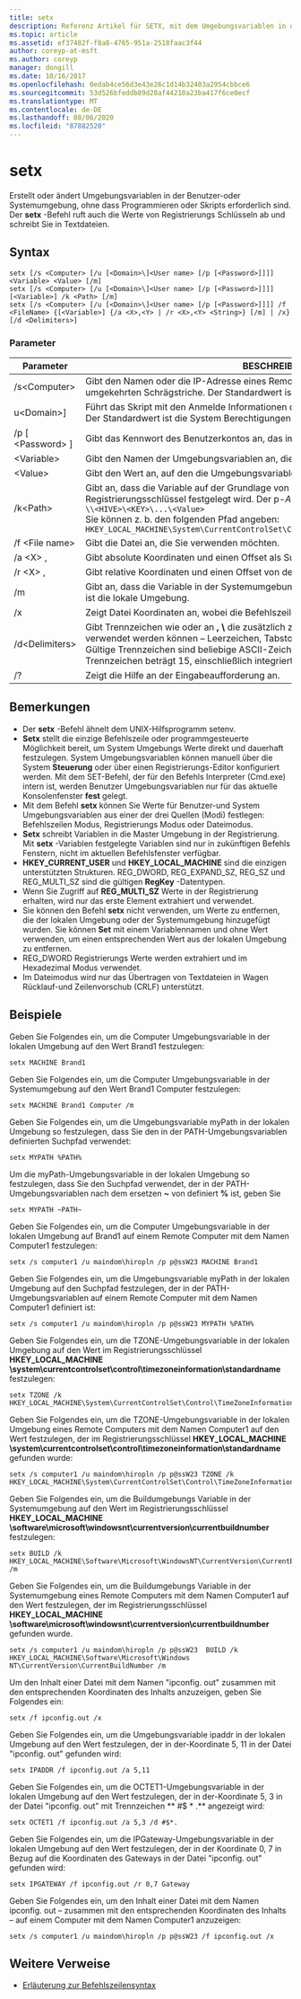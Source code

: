 ```yaml
---
title: setx
description: Referenz Artikel für SETX, mit dem Umgebungsvariablen in der Benutzer-oder Systemumgebung erstellt oder geändert werden, ohne dass Programmieren oder Skripts erforderlich sind.
ms.topic: article
ms.assetid: ef37482f-f8a8-4765-951a-2518faac3f44
author: coreyp-at-msft
ms.author: coreyp
manager: dongill
ms.date: 10/16/2017
ms.openlocfilehash: 0edab4ce56d3e43e26c1d14b32403a2954cbbce6
ms.sourcegitcommit: 53d526bfeddb89d28af44210a23ba417f6ce0ecf
ms.translationtype: MT
ms.contentlocale: de-DE
ms.lasthandoff: 08/06/2020
ms.locfileid: "87882520"
---
```

# <a name="setx"></a>setx

Erstellt oder ändert Umgebungsvariablen in der Benutzer-oder Systemumgebung, ohne dass Programmieren oder Skripts erforderlich sind. Der **setx** -Befehl ruft auch die Werte von Registrierungs Schlüsseln ab und schreibt Sie in Textdateien.



## <a name="syntax"></a>Syntax

```
setx [/s <Computer> [/u [<Domain>\]<User name> [/p [<Password>]]]] <Variable> <Value> [/m]
setx [/s <Computer> [/u [<Domain>\]<User name> [/p [<Password>]]]] [<Variable>] /k <Path> [/m]
setx [/s <Computer> [/u [<Domain>\]<User name> [/p [<Password>]]]] /f <FileName> {[<Variable>] {/a <X>,<Y> | /r <X>,<Y> <String>} [/m] | /x} [/d <Delimiters>]
```

### <a name="parameters"></a>Parameter

|         Parameter          |                                                                                                                                              BESCHREIBUNG                                                                                                                                              |
|----------------------------|-------------------------------------------------------------------------------------------------------------------------------------------------------------------------------------------------------------------------------------------------------------------------------------------------------|
|       /s\<Computer>       |                                                                                  Gibt den Namen oder die IP-Adresse eines Remote Computers an. Verwenden Sie keine umgekehrten Schrägstriche. Der Standardwert ist der Name des lokalen Computers.                                                                                  |
| u\<Domain>\]<User name> |                                                                                           Führt das Skript mit den Anmelde Informationen des angegebenen Benutzerkontos aus. Der Standardwert ist die System Berechtigungen.                                                                                            |
|      /p [ \<Password> ]      |                                                                                                         Gibt das Kennwort des Benutzerkontos an, das im **/u** -Parameter angegeben ist.                                                                                                         |
|        \<Variable>         |                                                                                                                 Gibt den Namen der Umgebungsvariablen an, die Sie festlegen möchten.                                                                                                                  |
|          \<Value>          |                                                                                                                Gibt den Wert an, auf den die Umgebungsvariable festgelegt werden soll.                                                                                                                 |
|         /k\<Path>         | Gibt an, dass die Variable auf der Grundlage von Informationen aus einem Registrierungsschlüssel festgelegt wird. Der p-*ATH* verwendet die folgende Syntax:</br>`\\<HIVE>\<KEY>\...\<Value>`</br>Sie können z. b. den folgenden Pfad angeben:</br>`HKEY_LOCAL_MACHINE\System\CurrentControlSet\Control\TimeZoneInformation\StandardName` |
|      /f \<File name>       |                                                                                                                               Gibt die Datei an, die Sie verwenden möchten.                                                                                                                                |
|        /a \<X> ,<Y>         |                                                                                                                    Gibt absolute Koordinaten und einen Offset als Suchparameter an.                                                                                                                    |
|   /r \<X> , <Y><String>   |                                                                                                            Gibt relative Koordinaten und einen Offset von der **Zeichenfolge** als Suchparameter an.                                                                                                            |
|             /m             |                                                                                                Gibt an, dass die Variable in der Systemumgebung festgelegt wird. Die Standardeinstellung ist die lokale Umgebung.                                                                                                 |
|             /x             |                                                                                                       Zeigt Datei Koordinaten an, wobei die Befehlszeilenoptionen **/a**, **/r**und **/d** ignoriert werden.                                                                                                        |
|      /d\<Delimiters>      |                    Gibt Trennzeichen wie oder an **,** **\\** die zusätzlich zu den vier integrierten Trennzeichen verwendet werden können – Leerzeichen, Tabstopps, EINGABETASTE und Zeilenvorschub. Gültige Trennzeichen sind beliebige ASCII-Zeichen. Die maximale Anzahl von Trennzeichen beträgt 15, einschließlich integrierter Trennzeichen.                    |
|             /?             |                                                                                                                                 Zeigt die Hilfe an der Eingabeaufforderung an.                                                                                                                                  |

## <a name="remarks"></a>Bemerkungen

-   Der **setx** -Befehl ähnelt dem UNIX-Hilfsprogramm setenv.
-   **Setx** stellt die einzige Befehlszeile oder programmgesteuerte Möglichkeit bereit, um System Umgebungs Werte direkt und dauerhaft festzulegen. System Umgebungsvariablen können manuell über die System **Steuerung** oder über einen Registrierungs-Editor konfiguriert werden. Mit dem SET-Befehl, der für den Befehls Interpreter (Cmd.exe) intern ist, werden Benutzer Umgebungsvariablen nur für das aktuelle Konsolenfenster **fest** gelegt.
-   Mit dem Befehl **setx** können Sie Werte für Benutzer-und System Umgebungsvariablen aus einer der drei Quellen (Modi) festlegen: Befehlszeilen Modus, Registrierungs Modus oder Dateimodus.
-   **Setx** schreibt Variablen in die Master Umgebung in der Registrierung. Mit **setx** -Variablen festgelegte Variablen sind nur in zukünftigen Befehls Fenstern, nicht im aktuellen Befehlsfenster verfügbar.
-   **HKEY_CURRENT_USER** und **HKEY_LOCAL_MACHINE** sind die einzigen unterstützten Strukturen. REG_DWORD, REG_EXPAND_SZ, REG_SZ und REG_MULTI_SZ sind die gültigen **RegKey** -Datentypen.
-   Wenn Sie Zugriff auf **REG_MULTI_SZ** Werte in der Registrierung erhalten, wird nur das erste Element extrahiert und verwendet.
-   Sie können den Befehl **setx** nicht verwenden, um Werte zu entfernen, die der lokalen Umgebung oder der Systemumgebung hinzugefügt wurden. Sie können **Set** mit einem Variablennamen und ohne Wert verwenden, um einen entsprechenden Wert aus der lokalen Umgebung zu entfernen.
-   REG_DWORD Registrierungs Werte werden extrahiert und im Hexadezimal Modus verwendet.
-   Im Dateimodus wird nur das Übertragen von Textdateien in Wagen Rücklauf-und Zeilenvorschub (CRLF) unterstützt.

## <a name="examples"></a>Beispiele

Geben Sie Folgendes ein, um die Computer Umgebungsvariable in der lokalen Umgebung auf den Wert Brand1 festzulegen:
```
setx MACHINE Brand1
```
Geben Sie Folgendes ein, um die Computer Umgebungsvariable in der Systemumgebung auf den Wert Brand1 Computer festzulegen:
```
setx MACHINE Brand1 Computer /m
```
Geben Sie Folgendes ein, um die Umgebungsvariable myPath in der lokalen Umgebung so festzulegen, dass Sie den in der PATH-Umgebungsvariablen definierten Suchpfad verwendet:
```
setx MYPATH %PATH%
```
Um die myPath-Umgebungsvariable in der lokalen Umgebung so festzulegen, dass Sie den Suchpfad verwendet, der in der PATH-Umgebungsvariablen nach dem ersetzen **~** von definiert **%** ist, geben Sie
```
setx MYPATH ~PATH~
```
Geben Sie Folgendes ein, um die Computer Umgebungsvariable in der lokalen Umgebung auf Brand1 auf einem Remote Computer mit dem Namen Computer1 festzulegen:
```
setx /s computer1 /u maindom\hiropln /p p@ssW23 MACHINE Brand1
```
Geben Sie Folgendes ein, um die Umgebungsvariable myPath in der lokalen Umgebung auf den Suchpfad festzulegen, der in der PATH-Umgebungsvariablen auf einem Remote Computer mit dem Namen Computer1 definiert ist:
```
setx /s computer1 /u maindom\hiropln /p p@ssW23 MYPATH %PATH%
```
Geben Sie Folgendes ein, um die TZONE-Umgebungsvariable in der lokalen Umgebung auf den Wert im Registrierungsschlüssel **HKEY_LOCAL_MACHINE \system\currentcontrolset\control\timezoneinformation\standardname** festzulegen:
```
setx TZONE /k HKEY_LOCAL_MACHINE\System\CurrentControlSet\Control\TimeZoneInformation\StandardName
```
Geben Sie Folgendes ein, um die TZONE-Umgebungsvariable in der lokalen Umgebung eines Remote Computers mit dem Namen Computer1 auf den Wert festzulegen, der im Registrierungsschlüssel **HKEY_LOCAL_MACHINE \system\currentcontrolset\control\timezoneinformation\standardname** gefunden wurde:
```
setx /s computer1 /u maindom\hiropln /p p@ssW23 TZONE /k HKEY_LOCAL_MACHINE\System\CurrentControlSet\Control\TimeZoneInformation\StandardName
```
Geben Sie Folgendes ein, um die Buildumgebungs Variable in der Systemumgebung auf den Wert im Registrierungsschlüssel **HKEY_LOCAL_MACHINE \software\microsoft\windowsnt\currentversion\currentbuildnumber** festzulegen:
```
setx BUILD /k HKEY_LOCAL_MACHINE\Software\Microsoft\WindowsNT\CurrentVersion\CurrentBuildNumber /m
```
Geben Sie Folgendes ein, um die Buildumgebungs Variable in der Systemumgebung eines Remote Computers mit dem Namen Computer1 auf den Wert festzulegen, der im Registrierungsschlüssel **HKEY_LOCAL_MACHINE \software\microsoft\windowsnt\currentversion\currentbuildnumber** gefunden wurde.
```
setx /s computer1 /u maindom\hiropln /p p@ssW23  BUILD /k HKEY_LOCAL_MACHINE\Software\Microsoft\Windows NT\CurrentVersion\CurrentBuildNumber /m
```
Um den Inhalt einer Datei mit dem Namen "ipconfig. out" zusammen mit den entsprechenden Koordinaten des Inhalts anzuzeigen, geben Sie Folgendes ein:
```
setx /f ipconfig.out /x
```
Geben Sie Folgendes ein, um die Umgebungsvariable ipaddr in der lokalen Umgebung auf den Wert festzulegen, der in der-Koordinate 5, 11 in der Datei "ipconfig. out" gefunden wird:
```
setx IPADDR /f ipconfig.out /a 5,11
```
Geben Sie Folgendes ein, um die OCTET1-Umgebungsvariable in der lokalen Umgebung auf den Wert festzulegen, der in der-Koordinate 5, 3 in der Datei "ipconfig. out" mit Trennzeichen ** #$ \* .** angezeigt wird:
```
setx OCTET1 /f ipconfig.out /a 5,3 /d #$*.
```
Geben Sie Folgendes ein, um die IPGateway-Umgebungsvariable in der lokalen Umgebung auf den Wert festzulegen, der in der Koordinate 0, 7 in Bezug auf die Koordinaten des Gateways in der Datei "ipconfig. out" gefunden wird:
```
setx IPGATEWAY /f ipconfig.out /r 0,7 Gateway
```
Geben Sie Folgendes ein, um den Inhalt einer Datei mit dem Namen ipconfig. out – zusammen mit den entsprechenden Koordinaten des Inhalts – auf einem Computer mit dem Namen Computer1 anzuzeigen:
```
setx /s computer1 /u maindom\hiropln /p p@ssW23 /f ipconfig.out /x
```

## <a name="additional-references"></a>Weitere Verweise

- [Erläuterung zur Befehlszeilensyntax](command-line-syntax-key.md)